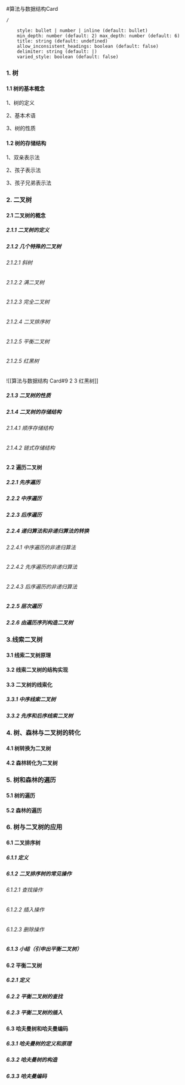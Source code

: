 #算法与数据结构Card 
```ActivityHistory
/
```
```toc 
	style: bullet | number | inline (default: bullet) 
	min_depth: number (default: 2) max_depth: number (default: 6) 
	title: string (default: undefined) 
	allow_inconsistent_headings: boolean (default: false) 
	delimiter: string (default: |) 
	varied_style: boolean (default: false) 
```
### 1. 树

#### 1.1 树的基本概念

1、树的定义

2、基本术语

3、树的性质

#### 1.2 树的存储结构

1、双亲表示法

2、孩子表示法

3、孩子兄弟表示法

### 2. 二叉树

#### 2.1 二叉树的概念

##### 2.1.1 二叉树的定义

##### 2.1.2 几个特殊的二叉树

###### 2.1.2.1 斜树

###### 2.1.2.2 满二叉树

###### 2.1.2.3 完全二叉树

###### 2.1.2.4 二叉排序树

###### 2.1.2.5 平衡二叉树

###### 2.1.2.5 红黑树
![[算法与数据结构 Card#9 2 3 红黑树]]

##### 2.1.3 二叉树的性质

##### 2.1.4 二叉树的存储结构

###### 2.1.4.1 顺序存储结构

###### 2.1.4.2 链式存储结构

#### 2.2 遍历二叉树

##### 2.2.1 先序遍历

##### 2.2.2 中序遍历

##### 2.2.3 后序遍历

##### 2.2.4 递归算法和非递归算法的转换

###### 2.2.4.1 中序遍历的非递归算法

###### 2.2.4.2 先序遍历的非递归算法

###### 2.2.4.3 后序遍历的非递归算法

##### 2.2.5 层次遍历

##### 2.2.6 由遍历序列构造二叉树

### 3.线索二叉树

#### 3.1 线索二叉树原理

#### 3.2 线索二叉树的结构实现

#### 3.3 二叉树的线索化

##### 3.3.1 中序线索二叉树

##### 3.3.2 先序和后序线索二叉树

### 4. 树、森林与二叉树的转化

#### 4.1 树转换为二叉树

#### 4.2 森林转化为二叉树

### 5. 树和森林的遍历

#### 5.1 树的遍历

#### 5.2 森林的遍历

### 6. 树与二叉树的应用

#### 6.1 二叉排序树

##### 6.1.1 定义

##### 6.1.2 二叉排序树的常见操作

###### 6.1.2.1 查找操作

###### 6.1.2.2 插入操作

###### 6.1.2.3 删除操作

##### 6.1.3 小结（引申出平衡二叉树）

#### 6.2 平衡二叉树

##### 6.2.1 定义

##### 6.2.2 平衡二叉树的查找

##### 6.2.3 平衡二叉树的插入

#### 6.3 哈夫曼树和哈夫曼编码

##### 6.3.1 哈夫曼树的定义和原理

##### 6.3.2 哈夫曼树的构造

##### 6.3.3 哈夫曼编码

